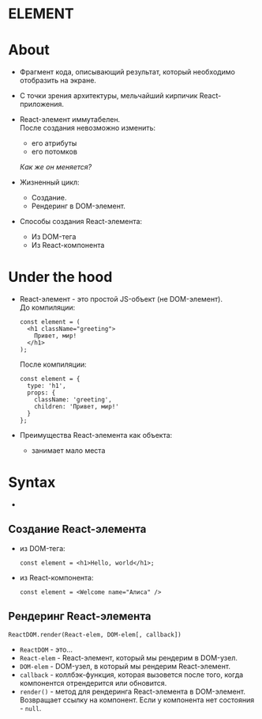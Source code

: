 # ELEMENT

# About
- Фрагмент кода, описывающий результат, который необходимо отобразить на экране.
- С точки зрения архитектуры, мельчайший кирпичик React-приложения.
- React-элемент иммутабелен.  
После создания невозможно изменить:
  - его атрибуты
  - его потомков  
  
  _Как же он меняется?_
- Жизненный цикл:
  - Создание.
  - Рендеринг в DOM-элемент.
- Cпособы создания React-элемента:
  - Из DOM-тега
  - Из React-компонента

# Under the hood
- React-элемент - это простой JS-объект (не DOM-элемент).  
  До компиляции:

  ```
  const element = (
    <h1 className="greeting">
      Привет, мир!
    </h1>
  );
  ```
  После компиляции:

  ```
  const element = {
    type: 'h1',
    props: {
      className: 'greeting',
      children: 'Привет, мир!'
    }
  };
  ```
- Преимущества React-элемента как объекта:
  - занимает мало места

# Syntax
- 
## Создание React-элемента 
- из DOM-тега:

  ```
  const element = <h1>Hello, world</h1>;
  ```
- из React-компонента:

  ```
  const element = <Welcome name="Алиса" />
  ```

## Рендеринг React-элемента

  ```
  ReactDOM.render(React-elem, DOM-elem[, callback])
  ```
  - `ReactDOM` - это...
  - `React-elem` - React-элемент, который мы рендерим в DOM-узел.
  - `DOM-elem` - DOM-узел, в который мы рендерим React-элемент.
  - `callback` - коллбэк-функция, которая вызовется после того, когда компонентся отрендерится или обновится.
  - `render()` - метод для рендеринга React-элемента в DOM-элемент.  
  Возвращает ссылку на компонент. Если у компонента нет состояния - `null`.